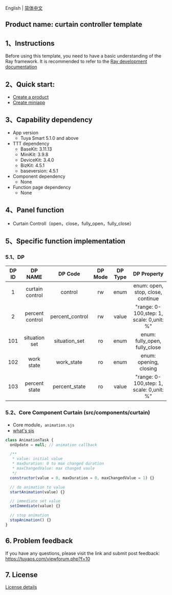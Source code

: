 English[](README.md) | [简体中文](README_zh.md)

## Product name: curtain controller template

## 1、Instructions

Before using this template, you need to have a basic understanding of the Ray framework. It is recommended to refer to the [Ray development documentation](https://developer.tuya.com/cn/miniapp/develop/ray/guide/overview)

## 2、Quick start:

- [Create a product](https://developer.tuya.com/cn/miniapp/develop/miniapp/guide/start/quick-start#%E4%BA%8C%E5%88%9B%E5%BB%BA%E4%BA%A7%E5%93%81)
- [Create miniapp](https://developer.tuya.com/cn/miniapp/common/desc/platform)

## 3、Capability dependency

- App version
  - Tuya Smart 5.1.0 and above
- TTT dependency
  - BaseKit: 3.11.13
  - MiniKit: 3.9.8
  - DeviceKit: 3.4.0
  - BizKit: 4.5.1
  - baseversion: 4.5.1
- Component dependency
  - None
- Function page dependency
  - None

## 4、Panel function

- Curtain Controll（open，close，fully_open，fully_close）

## 5、Specific function implementation

### 5.1、DP

| DP ID |     DP NAME     |     DP Code     | DP Mode | DP Type |               DP Property                |
| :---: | :-------------: | :-------------: | :-----: | :-----: | :--------------------------------------: |
|   1   | curtain control |     control     |   rw    |  enum   |    enum: open, stop, close, continue     |
|   2   | percent control | percent_control |   rw    |  value  | "range: 0-100,step: 1, scale: 0,unit: %" |
|  101  |  situation set  |  situation_set  |   ro    |  enum   |      enum: fully_open, fully_close       |
|  102  |   work state    |   work_state    |   ro    |  enum   |          enum: opening, closing          |
|  103  |  percent state  |  percent_state  |   ro    |  value  | "range: 0-100,step: 1, scale: 0,unit: %" |

### 5.2、Core Component Curtain (src/components/curtain)

- Core module，`animation.sjs`
- [what's sjs](https://developer.tuya.com/en/miniapp/develop/miniapp/framework/sjs)

```js
class AnimationTask {
  onUpdate = null; // animation callback

  /**
   * value: initial value
   * maxDuration: 0 to max changed duration
   * maxChangedValue: max changed vaule
   */
  constructor(value = 0, maxDuration = 0, maxChangedValue = 1) {}

  // do animation to value
  startAnimation(value) {}

  // immediate set value
  setImmediate(value) {}

  // stop animation
  stopAnimation() {}
}
```

## 6. Problem feedback

If you have any questions, please visit the link and submit post feedback: https://tuyaos.com/viewforum.php?f=10

## 7. License

[License details](LICENSE)
